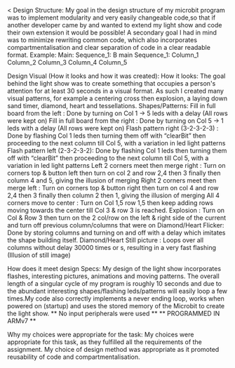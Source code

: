 
< 
Design Structure:
My goal in the design structure of my microbit program was to implement modularity and very easily changeable code,so that if another developer came by and wanted to extend my light show and code their own extension it would be possible! A secondary goal I had in mind was to minimize rewriting common code, which also incorporates compartmentalisation and clear separation of code in a clear readable format.
Example:
	Main:
		Sequence_1:
       B main
    Sequence_1:
	    Column_1
        Column_2
        Column_3
        Column_4
        Column_5
 
Design Visual (How it looks and how it was created):
How it looks: The goal behind the light show was to create something that occupies a person's attention for at least 30 seconds in a visual format. As such I created many visual patterns, for example a centering cross then explosion, a laying down sand timer, diamond, heart and tessellations.
Shapes/Patterns: 
Fill in full board from the left : Done by turning on Col 1 -> 5 leds with a delay (All rows were kept on)
Fill in full board from the right : Done by turning on Col 5 -> 1 leds with a delay (All rows were kept on) 
Flash pattern right (3-2-3-2-3) : Done by flashing Col 1 leds then turning them off with “clearBit” then proceeding to the next column till Col 5, with a variation in led light patterns
Flash pattern left (2-3-2-3-2): Done by flashing Col 1 leds then turning them off with “clearBit” then proceeding to the next column till Col 5, with a variation in led light patterns
Left 2 corners meet then merge right : Turn on corners top & button left then turn on col 2 and row 2,4 then 3 finally then column 4 and 5, giving the illusion of merging 
Right 2 corners meet then merge left : Turn on corners top & button right then turn on col 4 and row 2,4 then 3 finally then column 2 then 1, giving the illusion of merging 
All 4 corners move to center : Turn on Col 1,5 row 1,5 then keep adding rows moving towards the center till Col 3 & row 3 is reached.
Explosion : Turn on Col & Row 3 then turn on the 2 col/row on the left & right side of the current and turn off previous column/columns that were on 
Diamond/Heart Flicker: Done by storing columns and turning on and off with a delay which imitates the shape building itself.
Diamond/Heart Still picture : Loops over all columns without delay 30000 times or s, resulting in a very fast flashing (Illusion of still image)
 
How does it meet design Specs:
My design of the light show incorporates flashes, interesting pictures, animations and moving patterns. The overall length of a singular cycle of my program is roughly 10 seconds and due to the abundant interesting shapes/flashing leds/patterns will easily loop a few times.My code also correctly implements a never ending loop, works when powered on (startup) and uses the stored memory of the Microbit to create the light show.
** No input peripherals were used **
** PROGRAMMED IN ARMv7 **
 
Why my choices were appropriate for the task:
My choices were appropriate for this task, as they fulfilled all the requirements of the assignment. My choice of design method was appropriate as it promoted reusability of code and compartmentalisation.


>

